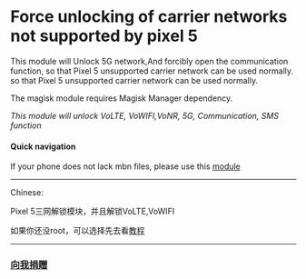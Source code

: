 # Force unlocking of carrier networks not supported by pixel 5
This module will Unlock 5G network,And forcibly open the communication function, so that Pixel 5 unsupported carrier network can be used normally. so that Pixel 5 unsupported carrier network can be used normally.

The magisk module requires Magisk Manager dependency.

*This module will unlock VoLTE, VoWIFI,VoNR, 5G, Communication, SMS function*

#### Quick navigation
If your phone does not lack mbn files, please use this [module](https://github.com/ender-zhao/Pixel-5-operator-network-unlock/releases/tag/1-Mini)
****
Chinese:

Pixel 5三网解锁模块，并且解锁VoLTE,VoWIFI

如果你还没root，可以选择先去看[教程](https://blog.csdn.net/Ender_Zhao/article/details/109370946)
****
### [向我捐赠](https://github.com/ender-zhao/EZc/blob/main/%E5%BE%AE%E4%BF%A1%E6%94%B6%E6%AC%BE%E7%A0%81.png)
